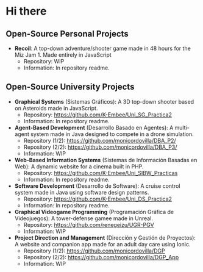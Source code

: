# Hi there

## Open-Source Personal Projects
* **Recoil**: A top-down adventure/shooter game made in 48 hours for the Miz Jam 1. Made entirely in JavaScript
    * Repository: WIP
    * Information: In repository readme.

## Open-Source University Projects
* **Graphical Systems** (Sistemas Gráficos): A 3D top-down shooter based on Asteroids made in JavaScript.
    * Repository: https://github.com/K-Embee/Uni_SG_Practica2
    * Information: In repository readme.
* **Agent-Based Development** (Desarrollo Basado en Agentes): A multi-agent system made in Java designed to compete in a drone simulation.
    * Repository (1/2): https://github.com/monicordovilla/DBA_P2/
    * Repository (2/2): https://github.com/monicordovilla/DBA_P3/
    * Information: WIP
* **Web-Based Information Systems** (Sistemas de Información Basadas en Web): A dynamic website for a cinema built in PHP.
    * Repository: https://github.com/K-Embee/Uni_SIBW_Practicas
    * Information: In repository readme.
* **Software Development** (Desarrollo de Software): A cruise control system made in Java using software design patterns.
    * Repository: https://github.com/K-Embee/Uni_DS_Practica2
    * Information: In repository readme.
* **Graphical Videogame Programming** (Programación Gráfica de Videojuegos): A tower-defense gamee made in Unreal.
    * Repository: https://github.com/renegeizu/UGR-PGV
    * Information: WIP
* **Project Direction and Management** (Dirección y Gestión de Proyectos): A website and companion app made for an adult day care using Ionic.
    * Repository (1/2): https://github.com/monicordovilla/DGP
    * Repository (2/2): https://github.com/monicordovilla/DGP_App
    * Information: WIP
